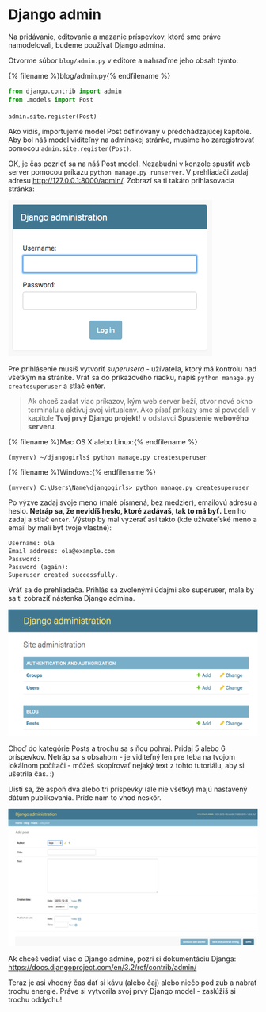 # Django admin

Na pridávanie, editovanie a mazanie príspevkov, ktoré sme práve namodelovali, budeme používať Django admina.

Otvorme súbor `blog/admin.py` v editore a nahraďme jeho obsah týmto:

{% filename %}blog/admin.py{% endfilename %}

```python
from django.contrib import admin
from .models import Post

admin.site.register(Post)
```

Ako vidíš, importujeme model Post definovaný v predchádzajúcej kapitole. Aby bol náš model viditeľný na adminskej stránke, musíme ho zaregistrovať pomocou `admin.site.register(Post)`.

OK, je čas pozrieť sa na náš Post model. Nezabudni v konzole spustiť web server pomocou príkazu `python manage.py runserver`. V prehliadači zadaj adresu http://127.0.0.1:8000/admin/. Zobrazí sa ti takáto prihlasovacia stránka:

![Prihlasovacia stránka](images/login_page2.png)

Pre prihlásenie musíš vytvoriť *superusera* - užívateľa, ktorý má kontrolu nad všetkým na stránke. Vráť sa do príkazového riadku, napíš `python manage.py createsuperuser` a stlač enter.

> Ak chceš zadať viac príkazov, kým web server beží, otvor nové okno terminálu a aktivuj svoj virtualenv. Ako písať príkazy sme si povedali v kapitole **Tvoj prvý Django projekt!** v odstavci **Spustenie webového serveru**.

{% filename %}Mac OS X alebo Linux:{% endfilename %}

    (myvenv) ~/djangogirls$ python manage.py createsuperuser
    

{% filename %}Windows:{% endfilename %}

    (myvenv) C:\Users\Name\djangogirls> python manage.py createsuperuser
    

Po výzve zadaj svoje meno (malé písmená, bez medzier), emailovú adresu a heslo. **Netráp sa, že nevidíš heslo, ktoré zadávaš, tak to má byť.** Len ho zadaj a stlač `enter`. Výstup by mal vyzerať asi takto (kde užívateľské meno a email by mali byť tvoje vlastné):

    Username: ola
    Email address: ola@example.com
    Password:
    Password (again):
    Superuser created successfully.
    

Vráť sa do prehliadača. Prihlás sa zvolenými údajmi ako superuser, mala by sa ti zobraziť nástenka Django admina.

![Django admin](images/django_admin3.png)

Choď do kategórie Posts a trochu sa s ňou pohraj. Pridaj 5 alebo 6 príspevkov. Netráp sa s obsahom - je viditeľný len pre teba na tvojom lokálnom počítači - môžeš skopírovať nejaký text z tohto tutoriálu, aby si ušetrila čas. :)

Uisti sa, že aspoň dva alebo tri príspevky (ale nie všetky) majú nastavený dátum publikovania. Príde nám to vhod neskôr.

![Django admin](images/edit_post3.png)

Ak chceš vedieť viac o Django admine, pozri si dokumentáciu Djanga: https://docs.djangoproject.com/en/3.2/ref/contrib/admin/

Teraz je asi vhodný čas dať si kávu (alebo čaj) alebo niečo pod zub a nabrať trochu energie. Práve si vytvorila svoj prvý Django model - zaslúžiš si trochu oddychu!